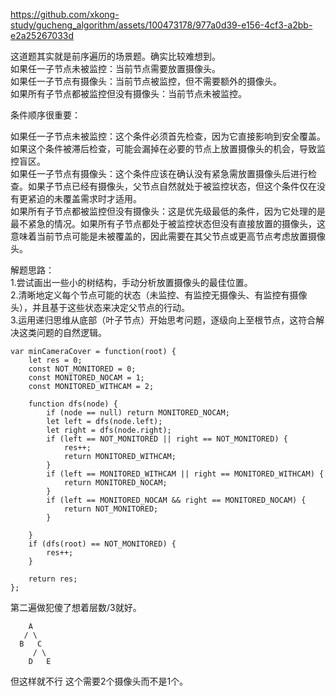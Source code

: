 
https://github.com/xkong-study/gucheng_algorithm/assets/100473178/977a0d39-e156-4cf3-a2bb-e2a25267033d

这道题其实就是前序遍历的场景题。确实比较难想到。         
如果任一子节点未被监控：当前节点需要放置摄像头。      
如果任一子节点有摄像头：当前节点被监控，但不需要额外的摄像头。      
如果所有子节点都被监控但没有摄像头：当前节点未被监控。      

条件顺序很重要：   

如果任一子节点未被监控：这个条件必须首先检查，因为它直接影响到安全覆盖。如果这个条件被滞后检查，可能会漏掉在必要的节点上放置摄像头的机会，导致监控盲区。         
如果任一子节点有摄像头：这个条件应该在确认没有紧急需放置摄像头后进行检查。如果子节点已经有摄像头，父节点自然就处于被监控状态，但这个条件仅在没有更紧迫的未覆盖需求时才适用。     
如果所有子节点都被监控但没有摄像头：这是优先级最低的条件，因为它处理的是最不紧急的情况。如果所有子节点都处于被监控状态但没有直接放置的摄像头，这意味着当前节点可能是未被覆盖的，因此需要在其父节点或更高节点考虑放置摄像头。             

解题思路：     
1.尝试画出一些小的树结构，手动分析放置摄像头的最佳位置。       
2.清晰地定义每个节点可能的状态（未监控、有监控无摄像头、有监控有摄像头），并且基于这些状态来决定父节点的行动。        
3.运用递归思维从底部（叶子节点）开始思考问题，逐级向上至根节点，这符合解决这类问题的自然逻辑。     

```code
var minCameraCover = function(root) {
    let res = 0;
    const NOT_MONITORED = 0;
    const MONITORED_NOCAM = 1;
    const MONITORED_WITHCAM = 2;
    
    function dfs(node) {
        if (node == null) return MONITORED_NOCAM; 
        let left = dfs(node.left);
        let right = dfs(node.right);
        if (left == NOT_MONITORED || right == NOT_MONITORED) {
            res++;
            return MONITORED_WITHCAM;
        }
        if (left == MONITORED_WITHCAM || right == MONITORED_WITHCAM) {
            return MONITORED_NOCAM;
        }
        if (left == MONITORED_NOCAM && right == MONITORED_NOCAM) {
            return NOT_MONITORED;
        }

    }
    if (dfs(root) == NOT_MONITORED) {
        res++;
    }
    
    return res;
};

```


第二遍做犯傻了想着层数/3就好。      
```code
    A
   / \
  B   C
     / \
    D   E

```  
但这样就不行 这个需要2个摄像头而不是1个。        
